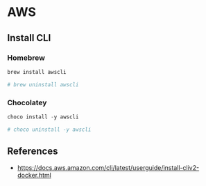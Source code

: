 # AWS

## Install CLI

### Homebrew

```sh
brew install awscli

# brew uninstall awscli
```

### Chocolatey

```ps1
choco install -y awscli

# choco uninstall -y awscli
```

## References

- <https://docs.aws.amazon.com/cli/latest/userguide/install-cliv2-docker.html>
